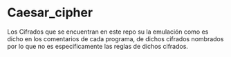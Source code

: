 # Caesar_cipher
Los Cifrados que se encuentran en este repo su la emulación como es dicho en los comentarios de cada programa, de dichos cifrados nombrados por lo que no es especificamente las reglas de dichos cifrados.
